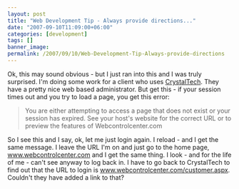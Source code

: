 ```yaml
---
layout: post
title: "Web Development Tip - Always provide directions..."
date: "2007-09-10T11:09:00+06:00"
categories: [development]
tags: []
banner_image: 
permalink: /2007/09/10/Web-Development-Tip-Always-provide-directions
---
```


Ok, this may sound obvious - but I just ran into this and I was truly surprised. I'm doing some work for a client who uses  <a href="http://www.crystaltech.com/">CrystalTech</a>. They have a pretty nice web based administrator. But get this - if your session times out and you try to load a page, you get this error:

<blockquote>
You are either attempting to access a page that does not exist or your session has expired. See your host's website for the correct URL or to preview the features of Webcontrolcenter.com
</blockquote>

So I see this and I say, ok, let me just login again. I reload - and I get the same message. I leave the URL I'm on and just go to the home page, www.webcontrolcenter.com and I get the same thing. I look - and for the life of me - can't see anyway to log back in. I have to go back to CrystalTech to find out that the URL to login is www.webcontrolcenter.com/customer.aspx. Couldn't they have added a link to that?